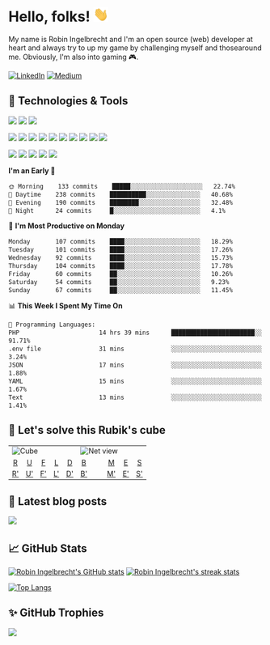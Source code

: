 # Hello, folks! <img src="https://raw.githubusercontent.com/robiningelbrecht/robiningelbrecht/master/wave.gif" width="30">
 
My name is Robin Ingelbrecht and I'm an open source (web) developer at heart and always try to up my game by challenging myself and thosearound me.
Obviously, I'm also into gaming 🎮.

[![LinkedIn](https://img.shields.io/badge/LinkedIn-0D61B8?style=flat&logo=linkedin&logoColor=white&color=0D61B8)](https://linkedin.com/in/robin-ingelbrecht) 
[![Medium](https://img.shields.io/badge/Medium-2bbc8a?style=flat&logo=medium&logoColor=white&color=2bbc8a)](https://ingelbrechtrobin.medium.com/) 

## :wrench: Technologies & Tools
![](https://img.shields.io/badge/OS-Linux-informational?style=flat&logo=linux&logoColor=white&color=2bbc8a)
![](https://img.shields.io/badge/OS-Macos-informational?style=flat&logo=macos&logoColor=white&color=2bbc8a)
![](https://img.shields.io/badge/Editor-phpstorm-informational?style=flat&logo=phpstorm&logoColor=white&color=2bbc8a)

![](https://img.shields.io/badge/Code-Php-informational?style=flat&logo=php&logoColor=white&color=2bbc8a)
![](https://img.shields.io/badge/Framework-Symfony-informational?style=flat&logo=symfony&logoColor=white&color=2bbc8a)
![](https://img.shields.io/badge/Framework-Drupal-informational?style=flat&logo=drupal&logoColor=white&color=2bbc8a)
![](https://img.shields.io/badge/Framework-Laravel-informational?style=flat&logo=laravel&logoColor=white&color=2bbc8a)
![](https://img.shields.io/badge/Code-Python-informational?style=flat&logo=python&logoColor=white&color=2bbc8a)
![](https://img.shields.io/badge/Code-JavaScript-informational?style=flat&logo=javascript&logoColor=white&color=2bbc8a)
![](https://img.shields.io/badge/Code-css3-informational?style=flat&logo=css3&logoColor=white&color=2bbc8a)
![](https://img.shields.io/badge/Code-html5-informational?style=flat&logo=html5&logoColor=white&color=2bbc8a)
![](https://img.shields.io/badge/Code-chart.js-informational?style=flat&logo=chartdotjs&logoColor=white&color=2bbc8a)
![](https://img.shields.io/badge/Shell-Bash-informational?style=flat&logo=gnu-bash&logoColor=white&color=2bbc8a)

![](https://img.shields.io/badge/Tools-MySQL-informational?style=flat&logo=mysql&logoColor=white&color=2bbc8a)
![](https://img.shields.io/badge/Tools-MariaDB-informational?style=flat&logo=mariadb&logoColor=white&color=2bbc8a)
![](https://img.shields.io/badge/Tools-RabbitMQ-informational?style=flat&logo=rabbitmq&logoColor=white&color=2bbc8a)
![](https://img.shields.io/badge/Devops-Docker-informational?style=flat&logo=docker&logoColor=white&color=2bbc8a)
![](https://img.shields.io/badge/GitHub-continuous%20integration-informational?style=flat&logo=github%20actions&logoColor=white&color=2bbc8a)

<!--START_SECTION:waka-->
**I'm an Early 🐤** 

```text
🌞 Morning    133 commits    █████░░░░░░░░░░░░░░░░░░░░   22.74% 
🌆 Daytime    238 commits    ██████████░░░░░░░░░░░░░░░   40.68% 
🌃 Evening    190 commits    ████████░░░░░░░░░░░░░░░░░   32.48% 
🌙 Night      24 commits     █░░░░░░░░░░░░░░░░░░░░░░░░   4.1%

```
📅 **I'm Most Productive on Monday** 

```text
Monday       107 commits    ████░░░░░░░░░░░░░░░░░░░░░   18.29% 
Tuesday      101 commits    ████░░░░░░░░░░░░░░░░░░░░░   17.26% 
Wednesday    92 commits     ████░░░░░░░░░░░░░░░░░░░░░   15.73% 
Thursday     104 commits    ████░░░░░░░░░░░░░░░░░░░░░   17.78% 
Friday       60 commits     ██░░░░░░░░░░░░░░░░░░░░░░░   10.26% 
Saturday     54 commits     ██░░░░░░░░░░░░░░░░░░░░░░░   9.23% 
Sunday       67 commits     ██░░░░░░░░░░░░░░░░░░░░░░░   11.45%

```


📊 **This Week I Spent My Time On** 

```text
💬 Programming Languages: 
PHP                      14 hrs 39 mins      ███████████████████████░░   91.71% 
.env file                31 mins             ░░░░░░░░░░░░░░░░░░░░░░░░░   3.24% 
JSON                     17 mins             ░░░░░░░░░░░░░░░░░░░░░░░░░   1.88% 
YAML                     15 mins             ░░░░░░░░░░░░░░░░░░░░░░░░░   1.67% 
Text                     13 mins             ░░░░░░░░░░░░░░░░░░░░░░░░░   1.41%

```


<!--END_SECTION:waka-->

## :jigsaw: Let's solve this Rubik's cube

<table>
  <tr>
    <td colspan="5">
      <img src="https://puzzle-generator.robiningelbrecht.be/github-game/cube" alt="Cube" />
    </td>
    <td colspan="5">
      <img src="https://puzzle-generator.robiningelbrecht.be/github-game/cube?view=net" alt="Net view" />
    </td>
  </tr>
  <tr>
    <td align="center">
      <a href="https://puzzle-generator.robiningelbrecht.be/github-game/turn/R">R</a>
    </td>
    <td align="center">
      <a href="https://puzzle-generator.robiningelbrecht.be/github-game/turn/U">U</a>
    </td>
    <td align="center">
      <a href="https://puzzle-generator.robiningelbrecht.be/github-game/turn/F">F</a>
    </td>
    <td align="center">
      <a href="https://puzzle-generator.robiningelbrecht.be/github-game/turn/L">L</a>
    </td>
    <td align="center">
      <a href="https://puzzle-generator.robiningelbrecht.be/github-game/turn/D">D</a>
    </td>
    <td align="center">
      <a href="https://puzzle-generator.robiningelbrecht.be/github-game/turn/B">B</a>
    </td>
    <td>
       &nbsp; &nbsp;
    </td>
    <td align="center">
      <a href="https://puzzle-generator.robiningelbrecht.be/github-game/turn/M">M</a>
    </td>
    <td align="center">
      <a href="https://puzzle-generator.robiningelbrecht.be/github-game/turn/E">E</a>
    </td>
    <td align="center">
      <a href="https://puzzle-generator.robiningelbrecht.be/github-game/turn/S">S</a>
    </td>
  </tr>
  <tr>
    <td align="center">
      <a href="https://puzzle-generator.robiningelbrecht.be/github-game/turn/R&#039;">R&#039;</a>
    </td>
    <td align="center">
      <a href="https://puzzle-generator.robiningelbrecht.be/github-game/turn/U&#039;">U&#039;</a>
    </td>
    <td align="center">
      <a href="https://puzzle-generator.robiningelbrecht.be/github-game/turn/F&#039;">F&#039;</a>
    </td>
    <td align="center">
      <a href="https://puzzle-generator.robiningelbrecht.be/github-game/turn/L&#039;">L&#039;</a>
    </td>
    <td align="center">
      <a href="https://puzzle-generator.robiningelbrecht.be/github-game/turn/D&#039;">D&#039;</a>
    </td>
    <td align="center">
      <a href="https://puzzle-generator.robiningelbrecht.be/github-game/turn/B&#039;">B&#039;</a>
    </td>
     <td>
      &nbsp; &nbsp;
    </td>
    <td align="center">
      <a href="https://puzzle-generator.robiningelbrecht.be/github-game/turn/M&#039;">M&#039;</a>
    </td>
    <td align="center">
      <a href="https://puzzle-generator.robiningelbrecht.be/github-game/turn/E&#039;">E&#039;</a>
    </td>
    <td align="center">
      <a href="https://puzzle-generator.robiningelbrecht.be/github-game/turn/S&#039;">S&#039;</a>
    </td>
  </tr>
</table>

## :pencil: Latest blog posts

<a target="_blank" href="https://ingelbrechtrobin.medium.com/"><img src="https://medium-rss-github.robiningelbrecht.be/@ingelbrechtrobin/0,1,2,3/layout:two-col" /></a>

## :chart_with_upwards_trend: GitHub Stats

[![Robin Ingelbrecht's GitHub stats](https://github-readme-stats.vercel.app/api?username=robiningelbrecht&count_private=true)](https://github.com/robiningelbrecht)
[![Robin Ingelbrecht's streak stats](https://github-readme-streak-stats.herokuapp.com/?user=robiningelbrecht)](https://github.com/robiningelbrecht)

[![Top Langs](https://github-readme-stats.vercel.app/api/top-langs/?username=robiningelbrecht&layout=compact)](https://github.com/robiningelbrecht) 

 ## :sparkles: GitHub Trophies
 
![](https://github-profile-trophy.vercel.app/?username=robiningelbrecht&theme=chalk&no-frame=false&no-bg=true&margin-w=4)
